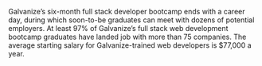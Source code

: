 Galvanize’s six-month full stack developer bootcamp ends with a career day,
during which soon-to-be graduates can meet with dozens of potential employers.
At least 97% of Galvanize’s full stack web development bootcamp graduates have
landed job with more than 75 companies. The average starting salary for
Galvanize-trained web developers is $77,000 a year.

